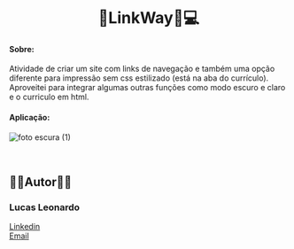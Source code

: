 <h1 align="center">📌LinkWay📌💻</h1>

<h4>Sobre:</h4> Atividade de criar um site com links de navegação e também uma opção diferente para impressão sem css estilizado (está na aba do currículo).
Aproveitei para integrar algumas outras funções como modo escuro e claro e o curriculo em html.

<br/>

<h4>Aplicação:</h4>

![foto escura (1)](https://user-images.githubusercontent.com/61885918/198203963-96eb3d1d-5d28-4752-a2c0-b3509fa642c3.gif)

<br />
<h2>🧔🏻Autor🧔🏻</h2>

<h3>Lucas Leonardo</h3>

[Linkedin](https://www.linkedin.com/in/caslujpg/)</br>
[Email](caslujpg@gmail.com)
